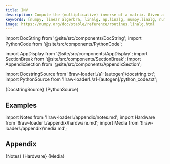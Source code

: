 ```yaml
---
title: INV
description: Compute the (multiplicative) inverse of a matrix. Given a square matrix `a`, return the matrix `ainv` satisfying ``dot(a, ainv) = dot(ainv, a) = eye(a.shape[0])``.
keywords: [numpy, linear algerbra, linalg, np.linalg, numpy.linalg, numpy.linalg.inv]
image: https://numpy.org/doc/stable/reference/routines.linalg.html
---
```


[//]: # (Custom component imports)

import DocString from '@site/src/components/DocString';
import PythonCode from '@site/src/components/PythonCode';

import AppDisplay from '@site/src/components/AppDisplay';
import SectionBreak from '@site/src/components/SectionBreak';
import AppendixSection from '@site/src/components/AppendixSection';

[//]: # (Docstring)

import DocstringSource from '!!raw-loader!./a1-[autogen]/docstring.txt';
import PythonSource from '!!raw-loader!./a1-[autogen]/python_code.txt';


<DocString>{DocstringSource}</DocString>
<PythonCode GLink='NUMPY/linalg/INV/INV.py'>{PythonSource}</PythonCode>


<SectionBreak />

    

[//]: # (Examples)

## Examples

<AppDisplay 
  GLink='NUMPY/linalg/INV'
  nodeLabel='INV'>
</AppDisplay>

<SectionBreak />

    

[//]: # (Appendix)

import Notes from '!!raw-loader!./appendix/notes.md';
import Hardware from '!!raw-loader!./appendix/hardware.md';
import Media from '!!raw-loader!./appendix/media.md';

## Appendix

<AppendixSection index={0} folderPath='nodes/NUMPY/linalg/INV/appendix/'>{Notes}</AppendixSection>
<AppendixSection index={1} folderPath='nodes/NUMPY/linalg/INV/appendix/'>{Hardware}</AppendixSection>
<AppendixSection index={2} folderPath='nodes/NUMPY/linalg/INV/appendix/'>{Media}</AppendixSection>


